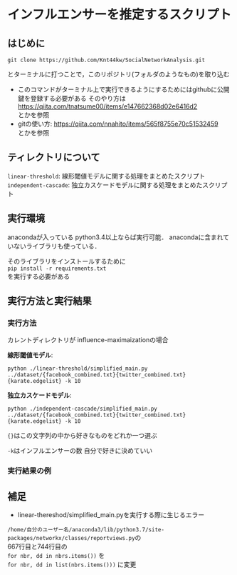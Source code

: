 # インフルエンサーを推定するスクリプト

## はじめに

`git clone https://github.com/Knt44kw/SocialNetworkAnalysis.git`

とターミナルに打つことで，このリポジトリ(フォルダのようなもの)を取り込む

* このコマンドがターミナル上で実行できるようにするためにはgithubに公開鍵を登録する必要がある そのやり方は
https://qiita.com/tnatsume00/items/e147662368d02e6416d2<br>
とかを参照
* gitの使い方:
https://qiita.com/nnahito/items/565f8755e70c51532459 <br>
とかを参照

## ティレクトリについて
`linear-threshold`: 線形閾値モデルに関する処理をまとめたスクリプト<br>
`independent-cascade`:  独立カスケードモデルに関する処理をまとめたスクリプト
## 実行環境
anacondaが入っている python3.4以上ならば実行可能．
anacondaに含まれていないライブラリも使っている．

そのライブラリをインストールするために<br>
`pip install -r requirements.txt`<br>を実行する必要がある

## 実行方法と実行結果
### 実行方法
カレントディレクトリが influence-maximaizationの場合<br>

<b>線形閾値モデル</b>: 

`python ./linear-threshold/simplified_main.py ../dataset/{facebook_combined.txt}{twitter_combined.txt}{karate.edgelist} -k 10`<br>

<b>独立カスケードモデル</b>: 

`python ./independent-cascade/simplified_main.py ../dataset/{facebook_combined.txt}{twitter_combined.txt}{karate.edgelist} -k 10`

`{}`はこの文字列の中から好きなものをどれか一つ選ぶ

`-k`はインフルエンサーの数 自分で好きに決めていい 
### 実行結果の例

## 補足
* linear-thereshod/simplified_main.pyを実行する際に生じるエラー

`/home/自分のユーザー名/anaconda3/lib/python3.7/site-packages/networkx/classes/reportviews.py`の
<br>
667行目と744行目の<br>
`for nbr, dd in nbrs.items())` 
を<br>
`for nbr, dd in list(nbrs.items()))`
に変更 
